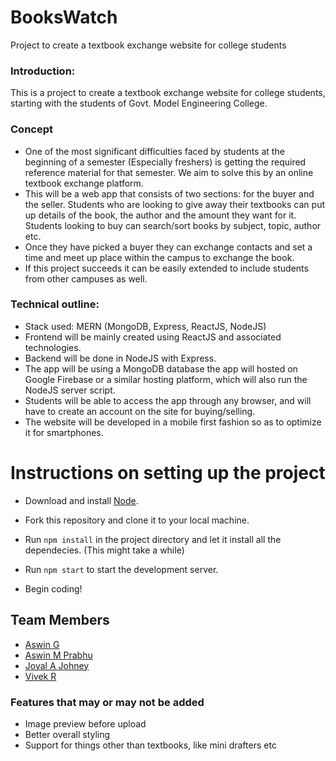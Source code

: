 # BooksWatch

Project to create a textbook exchange website for college students

### Introduction:

This is a project to create a textbook exchange website for college students, starting with the students of Govt. Model Engineering College.

### Concept

* One of the most significant difficulties faced by students at the beginning of a semester (Especially freshers) is getting the required reference material for that semester. We aim to solve this by an online textbook exchange platform.
* This will be a web app that consists of two sections: for the buyer and the seller. Students who are looking to give away their textbooks can put up details of the book, the author and the amount they want for it. Students looking to buy can search/sort books by subject, topic, author etc.
* Once they have picked a buyer they can exchange contacts and set a time and meet up place within the campus to exchange the book.
* If this project succeeds it can be easily extended to include students from other campuses as well.

### Technical outline:

* Stack used: MERN (MongoDB, Express, ReactJS, NodeJS)
* Frontend will be mainly created using ReactJS and associated technologies. 
* Backend will be done in NodeJS with Express.
* The app will be using a MongoDB database the app will hosted on Google Firebase or a similar hosting platform, which will also run the NodeJS server script.
* Students will be able to access the app through any browser, and will have to create an account on the site for buying/selling.
* The website will be developed in a mobile first fashion so as to optimize it for smartphones.

# Instructions on setting up the project

* Download and install [Node](https://nodejs.org/en/).

* Fork this repository and clone it to your local machine.

* Run `npm install` in the project directory and let it install all the dependecies. (This might take a while)

* Run `npm start` to start the development server.

* Begin coding!

## Team Members

* [Aswin G](https://github.com/agzuniverse/)
* [Aswin M Prabhu](https://github.com/aswin1999/)
* [Joyal A Johney](https://github.com/joyalajohney/)
* [Vivek R](https://github.com/123vivekr)

### Features that may or may not be added
* Image preview before upload
* Better overall styling
* Support for things other than textbooks, like mini drafters etc

